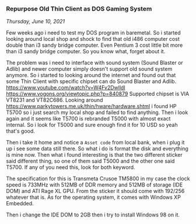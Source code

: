 ### **Repurpose Old Thin Client as DOS Gaming System**
_Thursday, June 10, 2021_

Few weeks ago i need to test my DOS program in baremetal. So i started looking around 
local shop and shock to find that old i486 computer cost double than i3 sandy bridge computer. 
Even Pentium 3 cost little bit more than i3 sandy bridge computer. So you know what, forget 
about it. 

The problem was i need to interface with sound system (Sound Blaster or Adlib) and newer computer 
simply doesn't support old sound system anymore. So i started to looking around the internet and 
found out that some Thin Client with specific chipset can do Sound Blaster and Adlib. 
<https://www.youtube.com/watch?v=W4Fv2DwlldI> <https://www.vogons.org/viewtopic.php?p=840879> 
Supported chipset is VIA VT8231 and VT82C686. Looking around <https://www.parkytowers.me.uk/thin/hware/hardware.shtml> 
i found HP T5700 so i just search my local shop and failed to find anything. Then i look again and 
it seems like T5700 is rebranded T5000 with almost exact internal. So i look for T5000 and 
sure enough find it for 10 USD so yeah that's good.

Then i take it home and notice a `Asset code` from local bank, when i plug it up i see some 
data still there. So what i do is format the disk and everything is mine now. Then what i found 
interesting is that the two different sticker said different thing, so one of them said T5000 
and the other one said T5700. If any of you need this, look for both keyword.
<img>

The specification for this is Transmeta Crusoe TM5800 in my case the clock speed is 733MHz with 
512MB of DDR memory and 512MB of storage (IDE DOM) and ATI Rage XL GPU. From the sticker it should come 
with 192/256 whatever that is. As for the operating system, it comes with Windows XP Embedded.
<img>

Then i change the IDE DOM to 2GB then i try to install Windows 98 on it. 